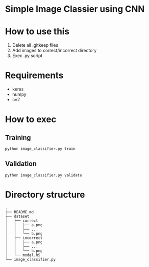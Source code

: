 # Simple Image Classier using CNN

# How to use this

1. Delete all .gitkeep files
2. Add images to correct/incorrect directory
3. Exec .py script

# Requirements

- keras
- numpy
- cv2

# How to exec

## Training

```
python image_classifier.py train
```

## Validation

```
python image_classifier.py validate
```

# Directory structure

```
.
├── README.md
├── dataset
│   ├── correct
│   │   ├── a.png
│   │   ├── ...
│   │   └── b.png
│   ├── incorrect
│   │   ├── a.png
│   │   ├── ...
│   │   └── b.png
│   └── model.h5
└── image_classifier.py
```
